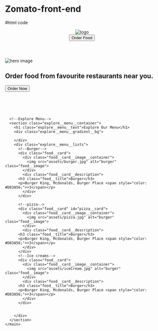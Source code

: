 # Zomato-front-end
#html code
<!DOCTYPE html>
<html>
  <head>
    <meta name="viewport" content="width=device-width, initial-scale=1.0">
    <link rel="preconnect" href="https://fonts.googleapis.com">
<link rel="preconnect" href="https://fonts.gstatic.com" crossorigin>
<link href="https://fonts.googleapis.com/css2?family=Merriweather:ital,wght@0,300;0,400;0,700;0,900;1,300;1,400;1,700;1,900&display=swap" rel="stylesheet">
    <link rel="stylesheet" href="style.css">
    <title></title>
  </head>
  <body>
    <header>
      <nav class="navbar">
        <div class="navbar__brand">
           <img src="assets/logo.png" alt="logo" class="navbar__logo">
        </div>
        <div class="navbar__nav__items">
          <button class="nav__item button__primary">Order Food</button>
        </div>
      </nav>
    </header>
    <main class="container">
      <!-- Hero section -->
      <section class="hero__container">
        <div class="hero__image__container">
          <img src="assets/hero.jpg" alt="hero image" class="hero__image">
        </div>
        <div class="hero__description">
          <h1 class="hero__text">
            Order food from favourite restaurants near you.
          </h1>
          <button class="button__primary">Order Now</button>
        </div>
      </section>
<br>
<br>
<br>
<br>

      <!--Explore Menu-->
      <section class="explore__menu__container">
        <h1 class="explore__menu__text">Explore Our Menu</h1>
        <div class="explore__menu__gradient__bg">

        </div>
        <div class="explore__menu__lists">
          <!--Burger-->
          <div class="food__card">
            <div class="food__card__image__container">
              <img src="assets/burger.jpg" alt="burger" class="food__image">
            </div>
            <div class="food__card__description">
          <h3 class="food__title">Burger</h3>
          <p>Burger King, Mcdonalds, Burger Place <span style="color: #D83A56;">+3</span></p>
            </div>
          </div>

          <!--pizza-->
          <div class="food__card" id="pizza__card">
            <div class="food__card__image__container">
              <img src="assets/pizza.jpg" alt="burger" class="food__image">
            </div>
            <div class="food__card__description">
          <h3 class="food__title">Burger</h3>
          <p>Burger King, Mcdonalds, Burger Place <span style="color: #D83A56;">+3</span></p>
            </div>
          </div>
          <!--Ice creams-->
          <div class="food__card">
            <div class="food__card__image__container">
              <img src="assets/iceCream.jpg" alt="burger" class="food__image">
            </div>
            <div class="food__card__description">
          <h3 class="food__title">Burger</h3>
          <p>Burger King, Mcdonalds, Burger Place <span style="color: #D83A56;">+3</span></p>
            </div>
          </div>


        </div>
      </section>
    </main>
  </body>
</html>
